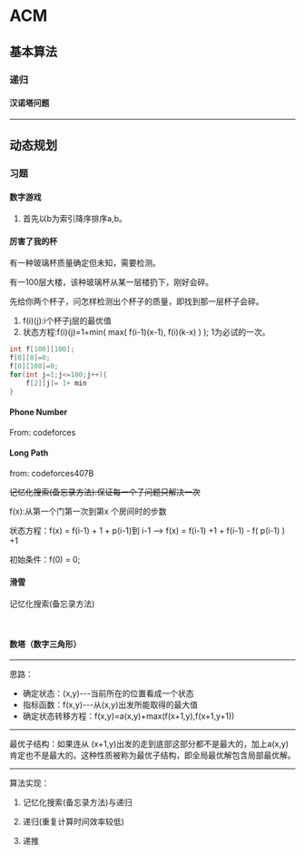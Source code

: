 # ACM

## 基本算法

### 递归

#### 汉诺塔问题

******



## 动态规划

### 习题

#### 数字游戏

1. 首先以b为索引降序排序a,b。

#### 厉害了我的杯

有一种玻璃杯质量确定但未知，需要检测。

有一100层大楼，该种玻璃杯从某一层楼扔下，刚好会碎。

先给你两个杯子，问怎样检测出个杯子的质量，即找到那一层杯子会碎。

1. f(i)(j):i个杯子j层的最优值
2. 状态方程:f(i)(j)=1+min( max( f(i-1)(x-1), f(i)(k-x) ) ); 1为必试的一次。



```c++
int f[100][100];
f[0][0]=0;
f[0][100]=0;
for(int j=1;j<=100;j++){
	f[2][j]= 1+ min
}
```

#### Phone Number

From: codeforces

#### Long Path

from: codeforces407B

~~记忆化搜索(备忘录方法):保证每一个子问题只解决一次~~

f(x):从第一个门第一次到第x 个房间时的步数 

状态方程：f(x) = f(i-1) + 1 + p(i-1)到 i-1 --> f(x) = f(i-1) +1 + f(i-1) - f( p(i-1) ) +1

初始条件：f(0) = 0;

#### 滑雪

记忆化搜索(备忘录方法)

​	

#### 数塔（数字三角形）

******

思路：

* 确定状态：(x,y)---当前所在的位置看成一个状态
* 指标函数：f(x,y)---从(x,y)出发所能取得的最大值
* 确定状态转移方程：f(x,y)=a(x,y)+max(f(x+1,y),f(x+1,y+1))

******

最优子结构：如果连从 (x+1,y)出发的走到底部这部分都不是最大的，加上a(x,y)肯定也不是最大的。这种性质被称为最优子结构，即全局最优解包含局部最优解。

******

算法实现：

1. 记忆化搜索(备忘录方法)与递归

2. 递归(重复计算时间效率较低)

3. 递推

